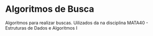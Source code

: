 # Algoritmos de Busca 

Algoritmos para realizar buscas.
Uilizados da na disciplina MATA40 - Estruturas de Dados e Algoritmos I
